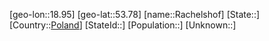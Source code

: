 ﻿---
location: [53.78,18.95]
type: City
tags:
- geo/City


SpocWebEntityId: 33594
isDeleted: false
confidential: public

---
[geo-lon::18.95]
[geo-lat::53.78]
[name::Rachelshof]
[State::]
[Country::[Poland](geo/Continent/Europe/Poland.md)]
[StateId::]
[Population::]
[Unknown::]

